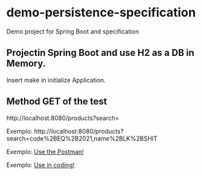 # demo-persistence-specification
Demo project for Spring Boot and specification

## Projectin Spring Boot and use H2 as a DB in Memory.

Insert make in initialize Application.

## Method GET of the test
http://localhost:8080/products?search=

Exemplo: http://localhost:8080/products?search=code%2BEQ%2B2021,name%2BLK%2BSHIT

Exemplo: [Use the Postman!](postman.png)


Exemplo: [Use in coding!](service.png)
